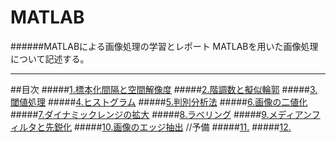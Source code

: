 # MATLAB
######MATLABによる画像処理の学習とレポート
MATLABを用いた画像処理について記述する。

---
##目次
#####[1.標本化間隔と空間解像度](/Text/Text1.md)
#####[2.階調数と擬似輪郭](/Text/Text2.md)
#####[3.閾値処理](/Text/Text3.md)
#####[4.ヒストグラム]()
#####[5.判別分析法]()
#####[6.画像の二値化]()
#####[7.ダイナミックレンジの拡大]()
#####[8.ラベリング]()
#####[9.メディアンフィルタと先鋭化]()
#####[10.画像のエッジ抽出]()
//予備
#####[11.]()
#####[12.]()
